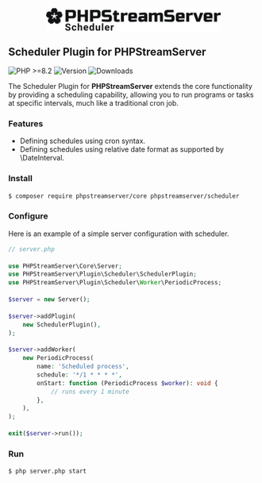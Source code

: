 <p align="center">
  <picture>
    <source media="(prefers-color-scheme: dark)" srcset="https://raw.githubusercontent.com/phpstreamserver/.github/refs/heads/main/assets/phpss_scheduler_light.svg">
    <img alt="PHPStreamServer logo" align="center" width="70%" src="https://raw.githubusercontent.com/phpstreamserver/.github/refs/heads/main/assets/phpss_scheduler_dark.svg">
  </picture>
</p>

## Scheduler Plugin for PHPStreamServer
![PHP >=8.2](https://img.shields.io/badge/PHP->=8.2-777bb3.svg)
![Version](https://img.shields.io/github/v/tag/phpstreamserver/scheduler?label=Version&filter=v*.*.*&sort=semver&color=374151)
![Downloads](https://img.shields.io/packagist/dt/phpstreamserver/scheduler?label=Downloads&color=f28d1a)

The Scheduler Plugin for **PHPStreamServer** extends the core functionality by providing a scheduling capability,
allowing you to run programs or tasks at specific intervals, much like a traditional cron job.

### Features
 - Defining schedules using cron syntax.
 - Defining schedules using relative date format as supported by \DateInterval.

### Install
```bash
$ composer require phpstreamserver/core phpstreamserver/scheduler
```

### Configure
Here is an example of a simple server configuration with scheduler.

```php
// server.php

use PHPStreamServer\Core\Server;
use PHPStreamServer\Plugin\Scheduler\SchedulerPlugin;
use PHPStreamServer\Plugin\Scheduler\Worker\PeriodicProcess;

$server = new Server();

$server->addPlugin(
    new SchedulerPlugin(),
);

$server->addWorker(
    new PeriodicProcess(
        name: 'Scheduled process',
        schedule: '*/1 * * * *',
        onStart: function (PeriodicProcess $worker): void {
            // runs every 1 minute
        },
    ),
);

exit($server->run());
```

### Run
```bash
$ php server.php start
```
